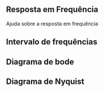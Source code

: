 ## Resposta em Frequência

Ajuda sobre a resposta em frequência

## Intervalo de frequências

## Diagrama de bode

## Diagrama de Nyquist
